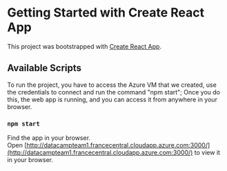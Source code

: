 # Getting Started with Create React App

This project was bootstrapped with [Create React App](https://github.com/facebook/create-react-app).

## Available Scripts

To run the project, you have to access the Azure VM that we created, use the credentials to connect and run the command "npm start";
Once you do this, the web app is running, and you can access it from anywhere in your browser.

### `npm start`

Find the app in your browser.\
Open [http://datacampteam1.francecentral.cloudapp.azure.com:3000/](http://datacampteam1.francecentral.cloudapp.azure.com:3000/) to view it in your browser.
